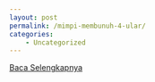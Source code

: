 ```yaml
---
layout: post
permalink: /mimpi-membunuh-4-ular/
categories:
    - Uncategorized
---
```


[Baca Selengkapnya](/08)